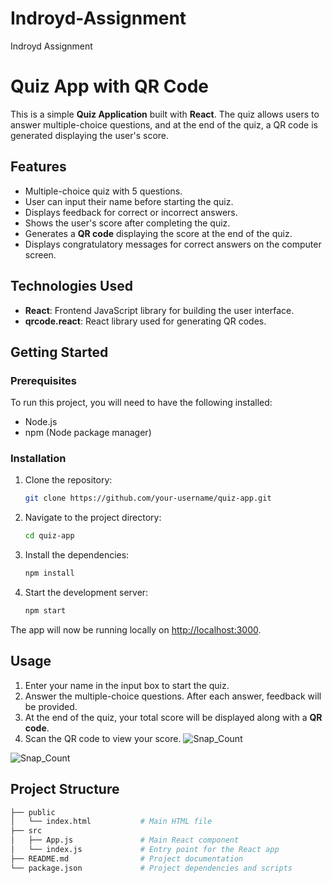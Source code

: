 # Indroyd-Assignment
Indroyd Assignment
# Quiz App with QR Code

This is a simple **Quiz Application** built with **React**. The quiz allows users to answer multiple-choice questions, and at the end of the quiz, a QR code is generated displaying the user's score.

## Features

- Multiple-choice quiz with 5 questions.
- User can input their name before starting the quiz.
- Displays feedback for correct or incorrect answers.
- Shows the user's score after completing the quiz.
- Generates a **QR code** displaying the score at the end of the quiz.
- Displays congratulatory messages for correct answers on the computer screen.

## Technologies Used

- **React**: Frontend JavaScript library for building the user interface.
- **qrcode.react**: React library used for generating QR codes.

## Getting Started

### Prerequisites

To run this project, you will need to have the following installed:

- Node.js
- npm (Node package manager)

### Installation

1. Clone the repository:

    ```bash
    git clone https://github.com/your-username/quiz-app.git
    ```

2. Navigate to the project directory:

    ```bash
    cd quiz-app
    ```

3. Install the dependencies:

    ```bash
    npm install
    ```

4. Start the development server:

    ```bash
    npm start
    ```

The app will now be running locally on [http://localhost:3000](http://localhost:3000).

## Usage

1. Enter your name in the input box to start the quiz.
2. Answer the multiple-choice questions. After each answer, feedback will be provided.
3. At the end of the quiz, your total score will be displayed along with a **QR code**.
4. Scan the QR code to view your score.
![Snap_Count](https://github.com/user-attachments/assets/955a8c14-a3d5-42ac-ad93-2c04b314eafb)

![Snap_Count](https://github.com/user-attachments/assets/a08c6e31-8e80-40e6-9d98-a403551ef19f)


## Project Structure

```bash
├── public
│   └── index.html           # Main HTML file
├── src
│   ├── App.js               # Main React component
│   └── index.js             # Entry point for the React app
├── README.md                # Project documentation
└── package.json             # Project dependencies and scripts

